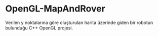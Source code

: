 # OpenGL-MapAndRover
Verilen y noktalarına göre oluşturulan harita üzerinde giden bir robotun bulunduğu C++ OpenGL projesi.

